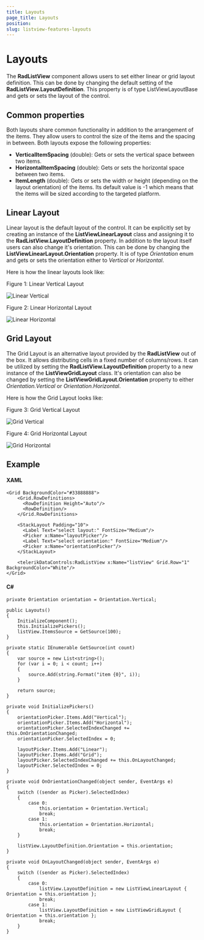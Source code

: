 ```yaml
---
title: Layouts
page_title: Layouts
position: 
slug: listview-features-layouts
---
```


# Layouts

The **RadListView** component allows users to set either linear or grid layout definition. This can be done by changing the default setting of the **RadListView.LayoutDefinition**. This property is of type ListViewLayoutBase and gets or sets the layout of the control. 

## Common properties

Both layouts share common functionality in addition to the arrangement of the items. They allow users to control the size of the items and the spacing in between. Both layouts expose the following properties:

- **VerticalItemSpacing** (double): Gets or sets the vertical space between two items.
- **HorizontalItemSpacing** (double): Gets or sets the horizontal space between two items.
- **ItemLength** (double): Gets or sets the width or height (depending on the layout orientation) of the items. Its default value is -1 which means that the items will be sized according to the targeted platform.

## Linear Layout

Linear layout is the default layout of the control. It can be explicitly set by creating an instance of the **ListViewLinearLayout** class and assigning it to the **RadListView.LayoutDefinition** property. In addition to the layout itself users can also change it's orientation. This can be done by changing the **ListViewLinearLayout.Orientation** property. It is of type *Orientation* enum and gets or sets the orientation either to *Vertical* or *Horizontal*.

Here is how the linear layouts look like:

Figure 1: Linear Vertical Layout

![Linear Vertical](images/listview-features-layout.png)

Figure 2: Linear Horizontal Layout

![Linear Horizontal](images/listview-features-horizontal-layout.png)

## Grid Layout

The Grid Layout is an alternative layout provided by the **RadListView** out of the box. It allows distributing cells in a fixed number of columns/rows. It can be utilized by setting the **RadListView.LayoutDefinition** property to a new instance of the **ListViewGridLayout** class. It's orientation can also be changed by setting the **ListViewGridLayout.Orientation** property to either *Orientation.Vertical* or *Orientation.Horizontal*.

Here is how the Grid Layout looks like:

Figure 3: Grid Vertical Layout

![Grid Vertical](images/listview-features-grid-layout.png)

Figure 4: Grid Horizontal Layout

![Grid Horizontal](images/listview-features-horizontal-grid-layout.png)

## Example

#### XAML
	<Grid BackgroundColor="#33888888">
		<Grid.RowDefinitions>
		  <RowDefinition Height="Auto"/>
		  <RowDefinition/>
		</Grid.RowDefinitions>
		
		<StackLayout Padding="10">
		  <Label Text="select layout:" FontSize="Medium"/>
		  <Picker x:Name="layoutPicker"/>
		  <Label Text="select orientation:" FontSize="Medium"/>
		  <Picker x:Name="orientationPicker"/>
		</StackLayout>

		<telerikDataControls:RadListView x:Name="listView" Grid.Row="1" BackgroundColor="White"/>
	</Grid>

#### C# 

    private Orientation orientation = Orientation.Vertical;

    public Layouts()
    {
        InitializeComponent();
        this.InitializePickers();
        listView.ItemsSource = GetSource(100);
    }

    private static IEnumerable GetSource(int count)
    {
        var source = new List<string>();
        for (var i = 0; i < count; i++)
        {
            source.Add(string.Format("item {0}", i));
        }

        return source;
    }

    private void InitializePickers()
    {
        orientationPicker.Items.Add("Vertical");
        orientationPicker.Items.Add("Horizontal");
        orientationPicker.SelectedIndexChanged += this.OnOrientationChanged;
        orientationPicker.SelectedIndex = 0;  
        
        layoutPicker.Items.Add("Linear");
        layoutPicker.Items.Add("Grid");
        layoutPicker.SelectedIndexChanged += this.OnLayoutChanged;
        layoutPicker.SelectedIndex = 0;
    }

    private void OnOrientationChanged(object sender, EventArgs e)
    {
        switch ((sender as Picker).SelectedIndex)
        {
            case 0:
                this.orientation = Orientation.Vertical;
                break;
            case 1:
                this.orientation = Orientation.Horizontal;
                break;
        }
        
        listView.LayoutDefinition.Orientation = this.orientation;
    }

    private void OnLayoutChanged(object sender, EventArgs e)
    {
        switch ((sender as Picker).SelectedIndex)
        {
            case 0:
                listView.LayoutDefinition = new ListViewLinearLayout { Orientation = this.orientation };
                break;
            case 1:
                listView.LayoutDefinition = new ListViewGridLayout { Orientation = this.orientation };
                break;
        }
    }